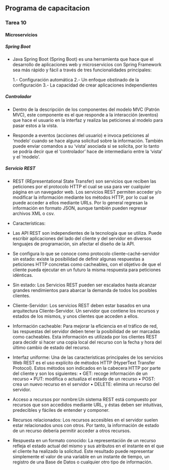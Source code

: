 ## Programa de capacitacion
### Tarea 10

#### Microservicios

#####  Spring Boot

- Java Spring Boot (Spring Boot) es una herramienta que hace que el desarrollo de aplicaciones web y microservicios con Spring Framework sea más rápido y fácil a través de tres funcionalidades principales:

    1.- Configuración automática
    2.- Un enfoque obstinado de la configuración
    3.- La capacidad de crear aplicaciones independientes

##### Controlador

- Dentro de la descripción de los componentes del modelo MVC (Patrón MVC), este componente es el que responde a la interacción (eventos) que hace el usuario en la interfaz y realiza las peticiones al modelo para pasar estos a la vista.

- Responde a eventos (acciones del usuario) e invoca peticiones al ‘modelo’ cuando se hace alguna solicitud sobre la información. También puede enviar comandos a su ‘vista’ asociada si se solicita, por lo tanto se podría decir que el ‘controlador’ hace de intermediario entre la ‘vista’ y el ‘modelo’.

#####  Servicio REST

- REST (REpresentational State Transfer) son servicios que reciben las peticiones por el protocolo HTTP el cual se usa para ver cualquier página en un navegador web. Los servicios REST permiten acceder y/o modificar la información mediante los métodos HTTP, por lo cual se puede acceder a ellos mediante URLs. Por lo general regresan la información en formato JSON, aunque también pueden regresar archivos XML o csv.

- Características:
- Las API REST son independientes de la tecnología que se utiliza. Puede escribir aplicaciones del lado del cliente y del servidor en diversos lenguajes de programación, sin afectar el diseño de la API.
- Se configura lo que se conoce como protocolo cliente-caché-servidor sin estado: existe la posibilidad de definir algunas respuestas a peticiones HTTP concretas como cacheables, con el objetivo de que el cliente pueda ejecutar en un futuro la misma respuesta para peticiones idénticas.
- Sin estado: Los Servicios REST pueden ser escalados hasta alcanzar grandes rendimientos para abarcar la demanda de todos los posibles clientes.
- Cliente-Servidor: Los servicios REST deben estar basados en una arquitectura Cliente-Servidor. Un servidor que contiene los recursos y estados de los mismos, y unos clientes que acceden a ellos.
- Información cacheable: Para mejorar la eficiencia en el tráfico de red, las respuestas del servidor deben tener la posibilidad de ser marcadas como cacheables. Esta información es utilizada por los clientes REST para decidir si hacer una copia local del recurso con la fecha y hora del último cambio de estado del recurso.
- Interfaz uniforme: Una de las características principales de los servicios Web REST es el uso explícito de métodos HTTP (HyperText Transfer Protocol). Estos métodos son indicados en la cabecera HTTP por parte del cliente y son los siguientes:
• GET: recoge información de un recurso
• PUT: modifica o actualiza el estado de un recurso
• POST: crea un nuevo recurso en el servidor
• DELETE: elimina un recurso del servidor.

- Acceso a recursos por nombre:Un sistema REST está compuesto por recursos que son accedidos mediante URL, y éstas deben ser intuitivas, predecibles y fáciles de entender y componer. 
- Recursos relacionados: Los recursos accesibles en el servidor suelen estar relacionados unos con otros. Por tanto, la información de estado de un recurso debería permitir acceder a otros recursos.
- Respuesta en un formato conocido: La representación de un recurso refleja el estado actual del mismo y sus atributos en el instante en el que el cliente ha realizado la solicitud. Este resultado puede representar simplemente el valor de una variable en un instante de tiempo, un registro de una Base de Datos o cualquier otro tipo de información. 